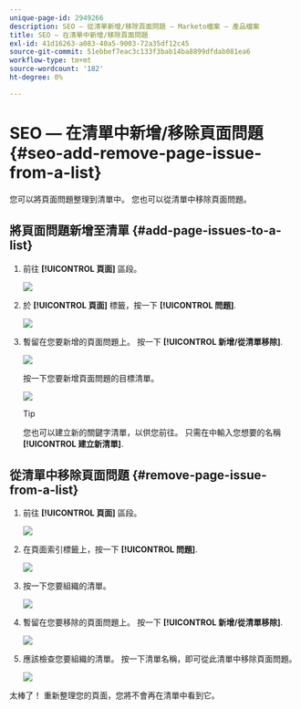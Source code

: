 ```yaml
---
unique-page-id: 2949266
description: SEO — 從清單新增/移除頁面問題 — Marketo檔案 — 產品檔案
title: SEO — 在清單中新增/移除頁面問題
exl-id: 41d16263-a083-40a5-9003-72a35df12c45
source-git-commit: 51ebbef7eac3c133f3bab14ba8899dfdab081ea6
workflow-type: tm+mt
source-wordcount: '182'
ht-degree: 0%

---
```


# SEO — 在清單中新增/移除頁面問題 {#seo-add-remove-page-issue-from-a-list}

您可以將頁面問題整理到清單中。 您也可以從清單中移除頁面問題。

## 將頁面問題新增至清單 {#add-page-issues-to-a-list}

1. 前往 **[!UICONTROL 頁面]** 區段。

   ![](assets/image2014-9-18-14-3a3-3a10.png)

1. 於 **[!UICONTROL 頁面]** 標籤，按一下 **[!UICONTROL 問題]**.

   ![](assets/image2014-9-18-14-3a3-3a18.png)

1. 暫留在您要新增的頁面問題上。 按一下 **[!UICONTROL 新增/從清單移除]**.

   ![](assets/image2014-9-18-14-3a3-3a40.png)

   按一下您要新增頁面問題的目標清單。

   ![](assets/image2014-9-18-14-3a3-3a44.png)

   >[!TIP]
   >
   >您也可以建立新的關鍵字清單，以供您前往。 只需在中輸入您想要的名稱 **[!UICONTROL 建立新清單]**.

## 從清單中移除頁面問題 {#remove-page-issue-from-a-list}

1. 前往 **[!UICONTROL 頁面]** 區段。

   ![](assets/image2014-9-18-14-3a4-3a8.png)

1. 在頁面索引標籤上，按一下 **[!UICONTROL 問題]**.

   ![](assets/image2014-9-18-14-3a4-3a22.png)

1. 按一下您要組織的清單。

   ![](assets/image2014-9-18-14-3a4-3a29.png)

1. 暫留在您要移除的頁面問題上。 按一下 **[!UICONTROL 新增/從清單移除]**.

   ![](assets/image2014-9-18-14-3a4-3a38.png)

1. 應該檢查您要組織的清單。 按一下清單名稱，即可從此清單中移除頁面問題。

   ![](assets/image2014-9-18-14-3a4-3a52.png)

太棒了！ 重新整理您的頁面，您將不會再在清單中看到它。
